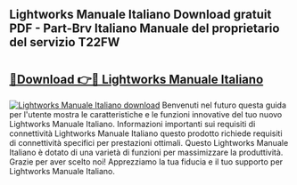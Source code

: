 ## Lightworks Manuale Italiano Download gratuit PDF - Part-Brv Italiano Manuale del proprietario del servizio T22FW

# <h2><a href="http://dff88xt.blite.top/?on=Lightworks+Manuale+Italiano">🔗Download 👉🔴 Lightworks Manuale Italiano</a></h2>

[![Lightworks Manuale Italiano download](https://i.imgur.com/lujVjoI.png)](http://dff88xt.blite.top/?on=Lightworks+Manuale+Italiano)
Benvenuti nel futuro questa guida per l'utente mostra le caratteristiche e le funzioni innovative del tuo nuovo Lightworks Manuale Italiano. Informazioni importanti sui requisiti di connettività Lightworks Manuale Italiano questo prodotto richiede requisiti di connettività specifici per prestazioni ottimali. Questo Lightworks Manuale Italiano è dotato di una varietà di funzioni per massimizzare la produttività. Grazie per aver scelto noi! Apprezziamo la tua fiducia e il tuo supporto per Lightworks Manuale Italiano.
